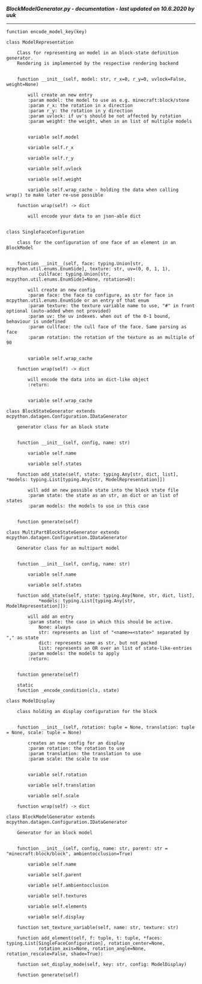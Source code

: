 ***BlockModelGenerator.py - documentation - last updated on 10.6.2020 by uuk***
___

    function encode_model_key(key)

    class ModelRepresentation
        
        Class for representing an model in an block-state definition generator.
        Rendering is implemented by the respective rendering backend


        function __init__(self, model: str, r_x=0, r_y=0, uvlock=False, weight=None)
            
            will create an new entry
            :param model: the model to use as e.g. minecraft:block/stone
            :param r_x: the rotation in x direction
            :param r_y: the rotation in y direction
            :param uvlock: if uv's should be not affected by rotation
            :param weight: the weight, when in an list of multiple models


            variable self.model

            variable self.r_x

            variable self.r_y

            variable self.uvlock

            variable self.weight

            variable self.wrap_cache - holding the data when calling wrap() to make later re-use possible

        function wrap(self) -> dict
            
            will encode your data to an json-able dict


    class SingleFaceConfiguration
        
        class for the configuration of one face of an element in an BlockModel


        function __init__(self, face: typing.Union[str, mcpython.util.enums.EnumSide], texture: str, uv=(0, 0, 1, 1),
                cullface: typing.Union[str, mcpython.util.enums.EnumSide]=None, rotation=0):
            
            will create an new config
            :param face: the face to configure, as str for face in mcpython.util.enums.EnumSide or an entry of that enum
            :param texture: the texture variable name to use, "#" in front optional (auto-added when not provided)
            :param uv: the uv indexes. when out of the 0-1 bound, behaviour is undefined
            :param cullface: the cull face of the face. Same parsing as face
            :param rotation: the rotation of the texture as an multiple of 90


            variable self.wrap_cache

        function wrap(self) -> dict
            
            will encode the data into an dict-like object
            :return:


            variable self.wrap_cache

    class BlockStateGenerator extends mcpython.datagen.Configuration.IDataGenerator
        
        generator class for an block state


        function __init__(self, config, name: str)

            variable self.name

            variable self.states

        function add_state(self, state: typing.Any[str, dict, list], *models: typing.List[typing.Any[str, ModelRepresentation]])
            
            will add an new possible state into the block state file
            :param state: the state as an str, an dict or an list of states
            :param models: the models to use in this case


        function generate(self)

    class MultiPartBlockStateGenerator extends mcpython.datagen.Configuration.IDataGenerator
        
        Generator class for an multipart model


        function __init__(self, config, name: str)

            variable self.name

            variable self.states

        function add_state(self, state: typing.Any[None, str, dict, list],
                *models: typing.List[typing.Any[str, ModelRepresentation]]):
            
            will add an entry
            :param state: the case in which this should be active.
                None: always
                str: represents an list of "<name>=<state>" separated by "," as state
                dict: represents same as str, but not packed
                list: represents an OR over an list of state-like-entries
            :param models: the models to apply
            :return:


        function generate(self)

        static
        function _encode_condition(cls, state)

    class ModelDisplay
        
        class holding an display configuration for the block


        function __init__(self, rotation: tuple = None, translation: tuple = None, scale: tuple = None)
            
            creates an new config for an display
            :param rotation: the rotation to use
            :param translation: the translation to use
            :param scale: the scale to use


            variable self.rotation

            variable self.translation

            variable self.scale

        function wrap(self) -> dict

    class BlockModelGenerator extends mcpython.datagen.Configuration.IDataGenerator
        
        Generator for an block model


        function __init__(self, config, name: str, parent: str = "minecraft:block/block", ambientocclusion=True)

            variable self.name

            variable self.parent

            variable self.ambientocclusion

            variable self.textures

            variable self.elements

            variable self.display

        function set_texture_variable(self, name: str, texture: str)

        function add_element(self, f: tuple, t: tuple, *faces: typing.List[SingleFaceConfiguration], rotation_center=None,
                rotation_axis=None, rotation_angle=None, rotation_rescale=False, shade=True):

        function set_display_mode(self, key: str, config: ModelDisplay)

        function generate(self)
